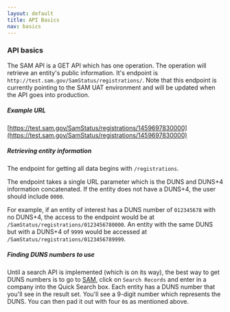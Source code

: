 ```yaml
---
layout: default
title: API Basics
nav: basics
---
```


### API basics

The SAM API is a GET API which has one operation. The operation will retrieve an entity's public information. It's endpoint is ```http://test.sam.gov/SamStatus/registrations/```. Note that this endpoint is currently pointing to the SAM UAT environment and will be updated when the API goes into production.

##### Example URL

[https://test.sam.gov/SamStatus/registrations/1459697830000](https://test.sam.gov/SamStatus/registrations/1459697830000)

##### Retrieving entity information
The endpoint for getting all data begins with ```/registrations```. 

The endpoint takes a single URL parameter which is the DUNS and DUNS+4 information concatenated. If the entity does not have a DUNS+4, the user should include ```0000```. 

For example, if an entity of interest has a DUNS number of ```012345678``` with no DUNS+4, the access to the endpoint would be at ```/SamStatus/registrations/0123456780000```. An entity with the same DUNS but with a DUNS+4 of ```9999``` would be accessed at ```/SamStatus/registrations/0123456789999```.

##### Finding DUNS numbers to use

Until a search API is implemented (which is on its way), the best way to get DUNS numbers is to go to [SAM](http://www.sam.gov), click on ```Search Records``` and enter in a company into the Quick Search box. Each entity has a DUNS number that you'll see in the result set. You'll see a 9-digit number which represents the DUNS. You can then pad it out with four ```0```s as mentioned above.

<body id="basics"></body>
